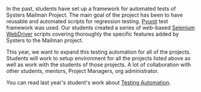 In the past, students have set up a framework for automated tests of Systers Mailman Project. The main goal of the project has been to have reusable and automated scripts for regression testing. [Pyunit](http://docs.python.org/2/library/unittest.html) test framework was used. Our students created a series of web-based [Selenium WebDriver](http://docs.seleniumhq.org/projects/webdriver/) scripts covering thoroughly the specific features added by Systers to the Mailman project. 

This year, we want to expand this testing automation for all of the projects. Students will work to setup environment for all the projects listed above as well as work with the students of those projects. A lot of collaboration with other students, mentors, Project Managers, org administrator.

You can read last year's student's work about [Testing Automation](http://systers.org/systers-dev/doku.php/olga_maciaszek-sharma:gsoc2013).